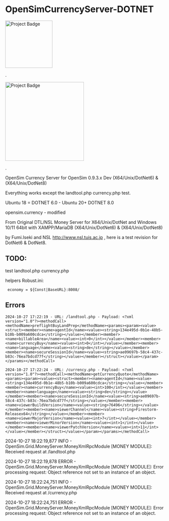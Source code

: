 # OpenSimCurrencyServer-DOTNET

<img src="https://ci.appveyor.com/api/projects/status/32r7s2skrgm9ubva?svg=true" alt="Project Badge" width="150">

.

<img src="https://i.pinimg.com/originals/34/2e/6d/342e6d8b1ef0a4ff9ae8853284047266.jpg" alt="Project Badge" width="250">

.

OpenSim Currency Server for OpenSim 0.9.3.x Dev (X64/Unix/DotNet6) & (X64/Unix/DotNet8)

Everything works except the landtool.php currency.php test.

Ubuntu 18 = DOTNET 6.0 - Ubuntu 20+ DOTNET 8.0

opensim.currency - modified

From Original DTL/NSL Money Server for X64/Unix/DotNet and Windows 10/11 64bit with XAMPP/MariaDB (X64/Unix/DotNet6) & (X64/Unix/DotNet8)

by Fumi.Iseki and NSL http://www.nsl.tuis.ac.jp , here is a test revision for DotNet6 & DotNet8.

## TODO: 
test landtool.php currency.php

helpers Robust.ini:

     economy = ${Const|BaseURL}:8008/
     
## Errors
```
2024-10-27 17:22:19 - URL: /landtool.php - Payload: <?xml version="1.0"?><methodCall><methodName>preflightBuyLandPrep</methodName><params><param><value><struct><member><name>agentId</name><value><string>134e495d-0b1e-48b5-b10b-b009a600cdca</string></value></member><member><name>billableArea</name><value><int>0</int></value></member><member><name>currencyBuy</name><value><int>0</int></value></member><member><name>language</name><value><string>de</string></value></member><member><name>secureSessionId</name><value><string>ae09697b-58c4-437c-b83c-76ea7bdcd77f</string></value></member></struct></value></param></params></methodCall>
```

```
2024-10-27 17:22:24 - URL: /currency.php - Payload: <?xml version="1.0"?><methodCall><methodName>getCurrencyQuote</methodName><params><param><value><struct><member><name>agentId</name><value><string>134e495d-0b1e-48b5-b10b-b009a600cdca</string></value></member><member><name>currencyBuy</name><value><int>100</int></value></member><member><name>language</name><value><string>de</string></value></member><member><name>secureSessionId</name><value><string>ae09697b-58c4-437c-b83c-76ea7bdcd77f</string></value></member><member><name>viewerBuildVersion</name><value><string>76496</string></value></member><member><name>viewerChannel</name><value><string>Firestorm-Releasex64</string></value></member><member><name>viewerMajorVersion</name><value><int>7</int></value></member><member><name>viewerMinorVersion</name><value><int>1</int></value></member><member><name>viewerPatchVersion</name><value><int>11</int></value></member></struct></value></param></params></methodCall>
```

2024-10-27 18:22:19,877 INFO  - OpenSim.Grid.MoneyServer.MoneyXmlRpcModule [MONEY MODULE]: Received request at /landtool.php

2024-10-27 18:22:19,878 ERROR - OpenSim.Grid.MoneyServer.MoneyXmlRpcModule [MONEY MODULE]: Error processing request: Object reference not set to an instance of an object.

2024-10-27 18:22:24,751 INFO  - OpenSim.Grid.MoneyServer.MoneyXmlRpcModule [MONEY MODULE]: Received request at /currency.php

2024-10-27 18:22:24,751 ERROR - OpenSim.Grid.MoneyServer.MoneyXmlRpcModule [MONEY MODULE]: Error processing request: Object reference not set to an instance of an object.
